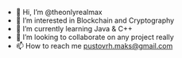 - 👋 Hi, I’m @theonlyrealmax
- 👀 I’m interested in Blockchain and Cryptography
- 🌱 I’m currently learning Java & C++
- 💞️ I’m looking to collaborate on any project really
- 📫 How to reach me pustovrh.maks@gmail.com

<!---
theonlyrealmax/theonlyrealmax is a ✨ special ✨ repository because its `README.md` (this file) appears on your GitHub profile.
You can click the Preview link to take a look at your changes.
--->
